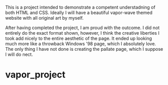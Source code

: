 This is a project intended to demonstrate a competent understadning of both
HTML and CSS. Ideally I will have a beautiful vapor-wave themed website with
all original art by myself. 

After having completed the project, I am proud with the outcome. I did not
entirely do the exact format shown, however, I think the creative
liberties I took add nicely to the entire aesthetic of the page. It 
ended up looking much more like a throwback Windows '98 page, which
I absolutely love. The only thing I have not done is creating the pallate
page, which I suppose I will do nect. 
# vapor_project
